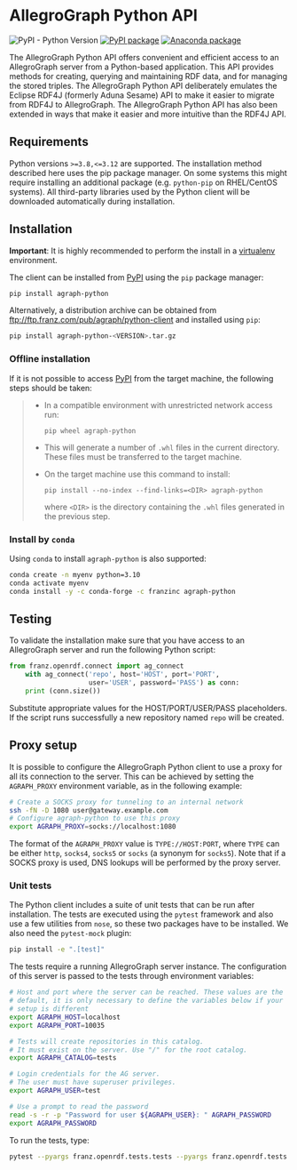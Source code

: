 # AllegroGraph Python API

![PyPI - Python Version](https://img.shields.io/pypi/pyversions/agraph-python?logo=python&logoColor=gold)
[![PyPI package](https://img.shields.io/pypi/v/agraph-python.svg?logo=python&logoColor=gold)](https://pypi.python.org/pypi/agraph-python)
[![Anaconda package](https://img.shields.io/conda/v/franzinc/agraph-python.svg?logo=anaconda&logoColor=gold)](https://anaconda.org/franzinc/agraph-python)

The AllegroGraph Python API offers convenient and efficient access to an
AllegroGraph server from a Python-based application. This API provides methods
for creating, querying and maintaining RDF data, and for managing the stored
triples. The AllegroGraph Python API deliberately emulates the Eclipse RDF4J
(formerly Aduna Sesame) API to make it easier to migrate from RDF4J to
AllegroGraph. The AllegroGraph Python API has also been extended in ways that
make it easier and more intuitive than the RDF4J API.

## Requirements

Python versions `>=3.8,<=3.12` are supported. The installation method described
here uses the pip package manager. On some systems this might require installing
an additional package (e.g. `python-pip` on RHEL/CentOS systems). All
third-party libraries used by the Python client will be downloaded automatically
during installation.

## Installation

**Important**: It is highly recommended to perform the install in a
[virtualenv](https://virtualenv.pypa.io/) environment.

The client can be installed from [PyPI](https://pypi.python.org/) using the
`pip` package manager:

``` sh
pip install agraph-python
```

Alternatively, a distribution archive can be obtained from
ftp://ftp.franz.com/pub/agraph/python-client and installed using `pip`:

``` sh
pip install agraph-python-<VERSION>.tar.gz
```

### Offline installation

If it is not possible to access [PyPI](https://pypi.python.org/) from the target
machine, the following steps should be taken:

> -   In a compatible environment with unrestricted network access run:
>
>         pip wheel agraph-python
>
> -   This will generate a number of `.whl` files in the current
>     directory. These files must be transferred to the target machine.
>
> -   On the target machine use this command to install:
>
>         pip install --no-index --find-links=<DIR> agraph-python
>
>     where `<DIR>` is the directory containing the `.whl` files
>     generated in the previous step.

### Install by `conda`

Using `conda` to install `agraph-python` is also supported:

``` sh
conda create -n myenv python=3.10
conda activate myenv
conda install -y -c conda-forge -c franzinc agraph-python
```

## Testing

To validate the installation make sure that you have access to an AllegroGraph
server and run the following Python script:

``` python
from franz.openrdf.connect import ag_connect
    with ag_connect('repo', host='HOST', port='PORT',
                    user='USER', password='PASS') as conn:
    print (conn.size())
```
    
Substitute appropriate values for the HOST/PORT/USER/PASS placeholders. If the
script runs successfully a new repository named `repo` will be created.

## Proxy setup

It is possible to configure the AllegroGraph Python client to use a proxy for
all its connection to the server. This can be achieved by setting the
`AGRAPH_PROXY` environment variable, as in the following example:

``` sh
# Create a SOCKS proxy for tunneling to an internal network
ssh -fN -D 1080 user@gateway.example.com
# Configure agraph-python to use this proxy
export AGRAPH_PROXY=socks://localhost:1080
```

The format of the `AGRAPH_PROXY` value is `TYPE://HOST:PORT`, where `TYPE` can
be either `http`, `socks4`, `socks5` or `socks` (a synonym for `socks5`). Note
that if a SOCKS proxy is used, DNS lookups will be performed by the proxy
server.

### Unit tests

The Python client includes a suite of unit tests that can be run after
installation. The tests are executed using the `pytest` framework and also use a
few utilities from `nose`, so these two packages have to be installed. We also
need the `pytest-mock` plugin:

``` sh
pip install -e ".[test]"
```

The tests require a running AllegroGraph server instance. The configuration of
this server is passed to the tests through environment variables:

``` sh
# Host and port where the server can be reached. These values are the
# default, it is only necessary to define the variables below if your
# setup is different
export AGRAPH_HOST=localhost
export AGRAPH_PORT=10035

# Tests will create repositories in this catalog.
# It must exist on the server. Use "/" for the root catalog.
export AGRAPH_CATALOG=tests

# Login credentials for the AG server.
# The user must have superuser privileges.
export AGRAPH_USER=test

# Use a prompt to read the password
read -s -r -p "Password for user ${AGRAPH_USER}: " AGRAPH_PASSWORD
export AGRAPH_PASSWORD
```

To run the tests, type:

``` sh
pytest --pyargs franz.openrdf.tests.tests --pyargs franz.openrdf.tests.newtests
```
